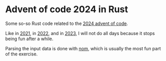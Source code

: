 # Advent of code 2024 in Rust

Some so-so Rust code related to the [2024 advent of code](https://adventofcode.com/2024/).

Like in [2021](https://github.com/fungiboletus/advent_of_code_2021_rust), in [2022](https://github.com/fungiboletus/advent_of_code_2022_rust), and in [2023](https://github.com/fungiboletus/advent_of_code_2023_rust), I will not do all days because it stops being fun after a while.

Parsing the input data is done with [nom](https://github.com/Geal/nom), which is usually the most fun part of the exercise.
